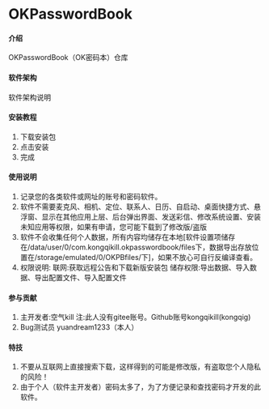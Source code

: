 # OKPasswordBook

#### 介绍
OKPasswordBook（OK密码本）仓库

#### 软件架构
软件架构说明


#### 安装教程

1.  下载安装包
2.  点击安装
3.  完成

#### 使用说明

1.  记录您的各类软件或网址的账号和密码软件。
2.  软件不需要麦克风、相机、定位、联系人、日历、自启动、桌面快捷方式、悬浮窗、显示在其他应用上层、后台弹出界面、发送彩信、修改系统设置、安装未知应用等权限，如果有申请，您可能下载到了修改版/盗版
3.  软件不会收集任何个人数据，所有内容均储存在本地[软件设置项储存在/data/user/0/com.kongqikill.okpasswordbook/files下，数据导出存放位置在/storage/emulated/0/OKPBfiles/下]，如果不放心可自行反编译查看。
4.  权限说明:   联网:获取远程公告和下载新版安装包 储存权限:导出数据、导入数据、导出配置文件、导入配置文件

#### 参与贡献

1.  主开发者:空气kill 注:此人没有gitee账号。Github账号kongqikill(kongqig)
2.  Bug测试员 yuandream1233（本人）


#### 特技

1.  不要从互联网上直接搜索下载，这样得到的可能是修改版，有盗取您个人隐私的风险！
2.  由于个人（软件主开发者）密码太多了，为了方便记录和查找密码才开发的此软件。
